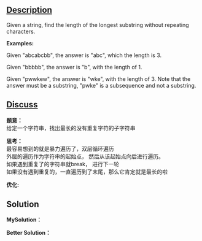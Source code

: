 ## [Description](https://leetcode.com/problems/longest-substring-without-repeating-characters/description/)
Given a string, find the length of the longest substring without repeating characters.

**Examples:** 

Given "abcabcbb", the answer is "abc", which the length is 3.

Given "bbbbb", the answer is "b", with the length of 1.

Given "pwwkew", the answer is "wke", with the length of 3. Note that the answer must be a substring, "pwke" is a subsequence and not a substring.

## [Discuss]()
**题意：**   
给定一个字符串，找出最长的没有重复字符的子字符串      

**思考：**  
最容易想到的就是暴力遍历了，双层循环遍历  
外层的遍历作为字符串的起始点， 然后从该起始点向后进行遍历。  
如果遇到重复了的字符串就break， 进行下一轮  
如果没有遇到重复的，一直遍历到了末尾，那么它肯定就是最长的啦  

**优化:**   


## Solution
**MySolution：**   


**Better Solution：**  
